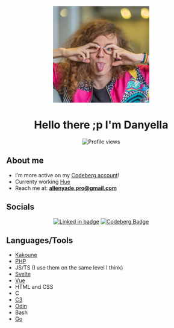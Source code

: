 <div align=center><img src="./6M5A0164_square.png" width=256>

# Hello there ;p I'm Danyella

![Profile views](https://komarev.com/ghpvc/?username=movva-gpu&label=Profile%20views&style=for-the-badge&color=ff22aa)

</div>


## About me

- I’m more active on my [Codeberg account](https://codeberg.org/movva-lpu)!
- Currenty working [Hue](https://codeberg.org/movva-lpu/Hue)
- Reach me at: **<allenyade.pro@gmail.com>**

## Socials

<div align=center>

[![Linked in badge](https://img.shields.io/badge/LinkedIn-0A66C2?style=for-the-badge&logo=linkedin&logoColor=white)](https://www.linkedin.com/in/danyella-strikann)
[![Codeberg Badge](https://img.shields.io/badge/-Codeberg-2185D0?style=for-the-badge&logo=codeberg&logoColor=white)](https://codeberg.org/movva-lpu)

</div>

## Languages/Tools

- [Kakoune](https://kakoune.org/)
- [PHP](https://php.net/)
- JS/TS (I use them on the same level I think)
- [Svelte](https://svelte.dev/)
- [Vue](htttps://vuejs.org/)
- HTML and CSS
- C
- [C3](https://c3-lang.org/)
- [Odin](https://odin-lang.org/)
- Bash
- [Go](https://go.dev/)
